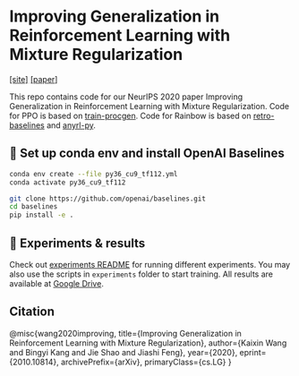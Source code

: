 # Improving Generalization in Reinforcement Learning with Mixture Regularization

[[site]](https://policy.fit/projects/mixreg/index.html) [[paper]](https://arxiv.org/abs/2010.10814)

This repo contains code for our NeurIPS 2020 paper Improving Generalization in Reinforcement Learning with Mixture Regularization. Code for PPO is based on [train-procgen](https://github.com/openai/train-procgen). Code for Rainbow is based on [retro-baselines](https://github.com/openai/retro-baselines) and [anyrl-py](https://github.com/unixpickle/anyrl-py).

## 🍜 Set up conda env and install OpenAI Baselines

```bash
conda env create --file py36_cu9_tf112.yml
conda activate py36_cu9_tf112

git clone https://github.com/openai/baselines.git
cd baselines
pip install -e .
```

## 🌭 Experiments & results

Check out [experiments README](https://github.com/kaixin96/mixreg/blob/master/experiments/README.md) for running different experiments. You may also use the scripts in `experiments` folder to start training. All results are available at [Google Drive](https://drive.google.com/drive/folders/1wTURCswt6IfTDbEkBqMaIZhBlO7n8qDb?usp=sharing).

## Citation
@misc{wang2020improving,
      title={Improving Generalization in Reinforcement Learning with Mixture Regularization}, 
      author={Kaixin Wang and Bingyi Kang and Jie Shao and Jiashi Feng},
      year={2020},
      eprint={2010.10814},
      archivePrefix={arXiv},
      primaryClass={cs.LG}
}